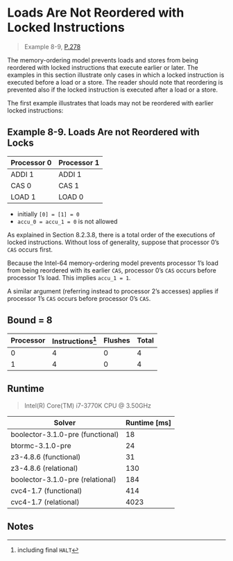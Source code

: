 # Loads Are Not Reordered with Locked Instructions

> Example 8-9, [P.278](https://software.intel.com/sites/default/files/managed/7c/f1/253668-sdm-vol-3a.pdf#page=278)

The memory-ordering model prevents loads and stores from being reordered with locked instructions that execute earlier or later.
The examples in this section illustrate only cases in which a locked instruction is executed before a load or a store.
The reader should note that reordering is prevented also if the locked instruction is executed after a load or a store.

The first example illustrates that loads may not be reordered with earlier locked instructions:

## Example 8-9. Loads Are not Reordered with Locks

| Processor 0 | Processor 1 |
| ----------- | ----------- |
| ADDI 1      | ADDI 1      |
| CAS 0       | CAS 1       |
| LOAD 1      | LOAD 0      |

* initially `[0] = [1] = 0`
* `accu_0 = accu_1 = 0` is not allowed

As explained in Section 8.2.3.8, there is a total order of the executions of locked instructions.
Without loss of generality, suppose that processor 0’s `CAS` occurs first.

Because the Intel-64 memory-ordering model prevents processor 1’s load from being reordered with its earlier `CAS`, processor 0’s `CAS` occurs before processor 1’s load.
This implies `accu_1 = 1`.

A similar argument (referring instead to processor 2’s accesses) applies if processor 1’s `CAS` occurs before processor 0’s `CAS`.

## Bound = 8

| Processor | Instructions[^1]  | Flushes | Total |
| --------- | ----------------  | ------- | ----- |
| 0         | 4                 | 0       | 4     |
| 1         | 4                 | 0       | 4     |

## Runtime

> Intel(R) Core(TM) i7-3770K CPU @ 3.50GHz

| Solver                           | Runtime [ms] |
| -------------------------------- | ------------ |
| boolector-3.1.0-pre (functional) | 18           |
| btormc-3.1.0-pre                 | 24           |
| z3-4.8.6 (functional)            | 31           |
| z3-4.8.6 (relational)            | 130          |
| boolector-3.1.0-pre (relational) | 184          |
| cvc4-1.7 (functional)            | 414          |
| cvc4-1.7 (relational)            | 4023         |

## Notes

[^1]: including final `HALT`
